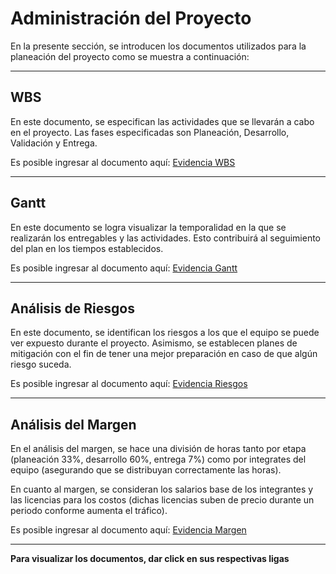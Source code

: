 # Administración del Proyecto

En la presente sección, se introducen los documentos utilizados para la planeación del proyecto como se muestra a continuación:

---

## WBS
En este documento, se especifican las actividades que se llevarán a cabo en el proyecto. Las fases especificadas son Planeación, Desarrollo, Validación y Entrega. 

Es posible ingresar al documento aquí: [Evidencia WBS](https://github.com/sebasgonvitec/qchau-software/blob/cc919e29b75c6acdf129bedfb7ba94546a686329/wiki/Docs/Diagramas/WBS/README.md)

--- 

## Gantt
En este documento se logra visualizar la temporalidad en la que se realizarán los entregables y las actividades. Esto contribuirá al seguimiento del plan en los tiempos establecidos. 

Es posible ingresar al documento aquí: [Evidencia Gantt](https://github.com/sebasgonvitec/qchau-software/blob/e96759bcd6e6709948fa926794c50844dabea840/wiki/Docs/Diagramas/Gantt/README.md)

---

## Análisis de Riesgos
En este documento, se identifican los riesgos a los que el equipo se puede ver expuesto durante el proyecto. Asimismo, se establecen planes de mitigación con el fin de tener una mejor preparación en caso de que algún riesgo suceda. 

Es posible ingresar al documento aquí: [Evidencia Riesgos](https://github.com/sebasgonvitec/qchau-software/blob/aaed7facf3659ec61fe896e605ed3a78b0f2f0e0/wiki/Docs/Administraci%C3%B3n/An%C3%A1lisis%20de%20Riesgos.pdf)

--- 

## Análisis del Margen
En el análisis del margen, se hace una división de horas tanto por etapa (planeación 33%, desarrollo 60%, entrega 7%) como por integrates del equipo (asegurando que se distribuyan correctamente las horas). 

En cuanto al margen, se consideran los salarios base de los integrantes y las licencias para los costos (dichas licencias suben de precio durante un periodo conforme aumenta el tráfico). 

Es posible ingresar al documento aquí: [Evidencia Margen](https://github.com/sebasgonvitec/qchau-software/blob/aaed7facf3659ec61fe896e605ed3a78b0f2f0e0/wiki/Docs/Administraci%C3%B3n/Margin.pdf)

--- 

**Para visualizar los documentos, dar click en sus respectivas ligas**

